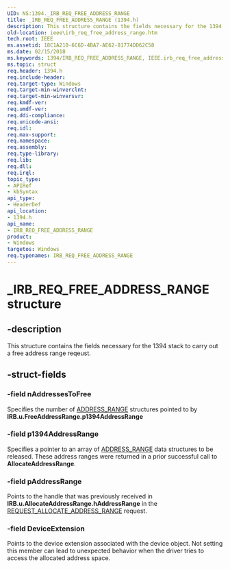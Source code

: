 ```yaml
---
UID: NS:1394._IRB_REQ_FREE_ADDRESS_RANGE
title: _IRB_REQ_FREE_ADDRESS_RANGE (1394.h)
description: This structure contains the fields necessary for the 1394 stack to carry out a free address range reqeust.
old-location: ieee\irb_req_free_address_range.htm
tech.root: IEEE
ms.assetid: 18C1A210-6C6D-4BA7-AE62-81774DD62C58
ms.date: 02/15/2018
ms.keywords: 1394/IRB_REQ_FREE_ADDRESS_RANGE, IEEE.irb_req_free_address_range, IRB_REQ_FREE_ADDRESS_RANGE, IRB_REQ_FREE_ADDRESS_RANGE structure [Buses], _IRB_REQ_FREE_ADDRESS_RANGE
ms.topic: struct
req.header: 1394.h
req.include-header: 
req.target-type: Windows
req.target-min-winverclnt: 
req.target-min-winversvr: 
req.kmdf-ver: 
req.umdf-ver: 
req.ddi-compliance: 
req.unicode-ansi: 
req.idl: 
req.max-support: 
req.namespace: 
req.assembly: 
req.type-library: 
req.lib: 
req.dll: 
req.irql: 
topic_type:
- APIRef
- kbSyntax
api_type:
- HeaderDef
api_location:
- 1394.h
api_name:
- IRB_REQ_FREE_ADDRESS_RANGE
product:
- Windows
targetos: Windows
req.typenames: IRB_REQ_FREE_ADDRESS_RANGE
---
```


# _IRB_REQ_FREE_ADDRESS_RANGE structure


## -description


This structure contains the fields necessary for the 1394 stack to carry out a free address range reqeust.


## -struct-fields




### -field nAddressesToFree

Specifies the number of <a href="https://docs.microsoft.com/windows-hardware/drivers/ddi/content/1394/ns-1394-_address_range">ADDRESS_RANGE</a> structures pointed to by <b>IRB.u.FreeAddressRange.p1394AddressRange</b>


### -field p1394AddressRange

Specifies a pointer to an array of <a href="https://docs.microsoft.com/windows-hardware/drivers/ddi/content/1394/ns-1394-_address_range">ADDRESS_RANGE</a> data structures to be released. These address ranges were returned in a prior successful call to <b>AllocateAddressRange</b>.


### -field pAddressRange

Points to the handle that was previously received in <b>IRB.u.AllocateAddressRange.hAddressRange</b> in the  <a href="https://msdn.microsoft.com/library/windows/hardware/ff537632">REQUEST_ALLOCATE_ADDRESS_RANGE</a> request.


### -field DeviceExtension

Points to the device extension associated with the device object. Not setting this member can lead to unexpected behavior when the driver tries to access the allocated address space. 

